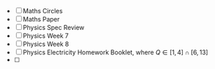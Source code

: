 - [ ] Maths Circles
- [ ] Maths Paper
- [ ] Physics Spec Review
- [ ] Physics Week 7
- [ ] Physics Week 8
- [ ] Physics Electricity Homework Booklet, where $Q\in[1,4]\cap[6,13]$
- [ ] 